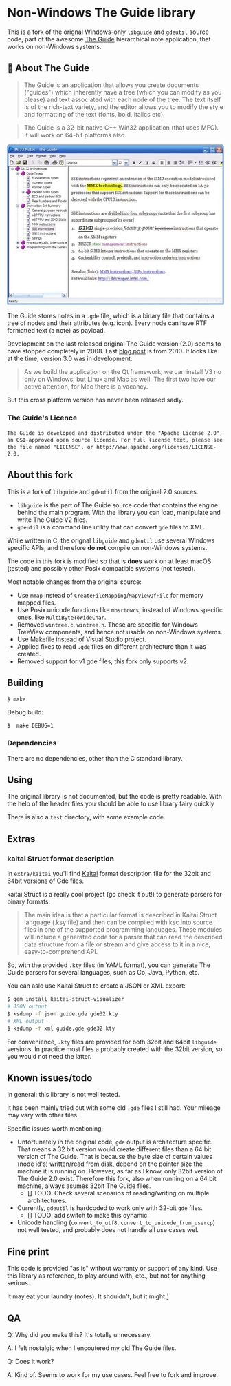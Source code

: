# Non-Windows The Guide library

This is a fork of the orignal Windows-only `libguide` and `gdeutil` source code, part of the awesome [The Guide](https://theguide.sourceforge.net/index.html) hierarchical note application, that works on non-Windows systems.

## 📘 About The Guide

>The Guide is an application that allows you create documents ("guides") which inherently have a tree (which you can modify as you please) and text associated with each node of the tree. The text itself is of the rich-text variety, and the editor allows you to modify the style and formatting of the text (fonts, bold, italics etc).

>The Guide is a 32-bit native C++ Win32 application (that uses MFC). It will work on 64-bit platforms also.

![winguide](winguide-screenshot.jpeg)

The Guide stores notes in a `.gde` file, which is a binary file that contains a tree of nodes and their attributes (e.g. icon). Every node can have RTF formatted text (a note) as payload.

Development on the last released original The Guide version (2.0) seems to have stopped completely in 2008. Last [blog post](http://buildingtheguide.blogspot.com/) is from 2010. It looks like at the time, version 3.0 was in development:

>As we build the application on the Qt framework, we can install V3 no only on Windows, but Linux and Mac as well. The first two have our active attention, for Mac there is a vacancy.

But this cross platform version has never been released sadly.

### The Guide's Licence

```
The Guide is developed and distributed under the "Apache License 2.0",
an OSI-approved open source license. For full license text, please see
the file named "LICENSE", or http://www.apache.org/licenses/LICENSE-2.0.
```

## About this fork

This is a fork of `libguide` and `gdeutil` from the original 2.0 sources.

- `libguide` is the part of The Guide source code that contains the engine behind the main program. 
With the library you can load, manipulate and write The Guide V2 files.
- `gdeutil` is a command line utility that can convert `gde` files to XML.

While written in C, the orignal `libguide` and `gdeutil` use several Windows specific APIs, and therefore **do not** compile on non-Windows systems.

The code in this fork is modified so that is **does** work on at least macOS (tested) and possibly other Posix compatible systems (not tested).

Most notable changes from the original source:

- Use `mmap` instead of `CreateFileMapping`/`MapViewOfFile` for memory mapped files.
- Use Posix unicode functions like `mbsrtowcs`, instead of Windows specific ones, like `MultiByteToWideChar`.
- Removed `wintree.c`, `wintree.h`. These are specific for Windows TreeView components, and hence not usable on non-Windows systems.
- Use Makefile instead of Visual Studio project.
- Applied fixes to read `.gde` files on different architecture than it was created.
- Removed support for v1 gde files; this fork only supports v2.

## Building

    $ make

Debug build:

    $  make DEBUG=1
    
### Dependencies

There are no dependencies, other than the C standard library.

## Using

The original library is not documented, but the code is pretty readable.
With the help of the header files you should be able to use library fairy quickly

There is also a `test` directory, with some example code.

## Extras

### kaitai Struct format description

In `extra/kaitai` you'll find [Kaitai](https://kaitai.io/) format description file for the 32bit and 64bit versions
of Gde files.

kaitai Struct is a really cool project (go check it out!) to generate parsers for binary formats:

>The main idea is that a particular format is described in Kaitai Struct language (.ksy file) and then can be compiled with ksc into source files in one of the supported programming languages. These modules will include a generated code for a parser that can read the described data structure from a file or stream and give access to it in a nice, easy-to-comprehend API.

So, with the provided `.kty` files (in YAML format), you can generate The Guide parsers for several languages, such as Go, Java, Python, etc.

You can aslo use Kaitai Struct to create a JSON or XML export:

```bash
$ gem install kaitai-struct-visualizer
# JSON output
$ ksdump -f json guide.gde gde32.kty
# XML output
$ ksdump -f xml guide.gde gde32.kty
```

For convenience, `.kty` files are provided for both 32bit and 64bit `libguide` versions. In practice most files a probably created with the 32bit version, so you would not need the latter.

## Known issues/todo

In general: this library is not well tested. 

It has been mainly tried out with some old `.gde` files I still had. Your mileage may vary with other files.

Specific issues worth mentioning:

- Unfortunately in the original code, `gde` output is architecture specific. That means a 32 bit version would
create different files than a 64 bit version of The Guide. That is because the byte size of certain values (node id's) written/read from disk, depend on the pointer size the machine it is running on. However, as far as I know, only 32bit version of The Guide 2.0 exist. Therefore this fork, also when running on a 64 bit machine, always asumes 32bit The Guide files.
    - [] TODO: Check several scenarios of reading/writing on multiple architectures.
- Currently, `gdeutil` is hardcoded to work only with 32-bit `gde` files. 
    - [] TODO: add switch to make this dynamic.
- Unicode handling (`convert_to_utf8`, `convert_to_unicode_from_usercp`) not well tested, and probably does not handle all use cases wel.

## Fine print

This code is provided "as is" without warranty or support of any kind.
Use this library as reference, to play around with, etc., but not for anything serious.

It may eat your laundry (notes). It shouldn't, but it might.[¹](https://github.com/blofroth/taskigt)

## QA

Q: Why did you make this? It's totally unnecessary.

A: I felt nostalgic when I encoutered my old The Guide files.

Q: Does it work?

A: Kind of. Seems to work for my use cases. Feel free to fork and improve.


